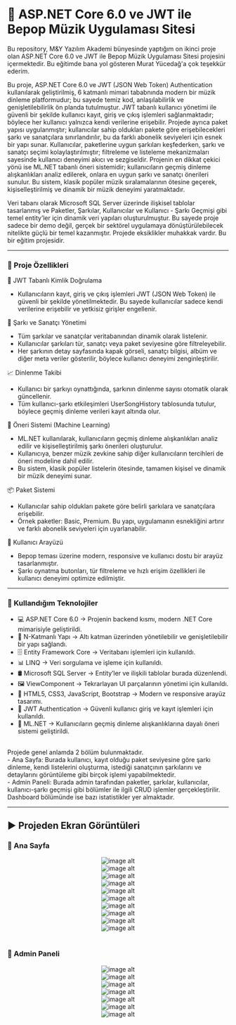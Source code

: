 # 🎵 ASP.NET Core 6.0 ve JWT ile Bepop Müzik Uygulaması Sitesi
Bu repository, M&Y Yazılım Akademi bünyesinde yaptığım on ikinci proje olan ASP.NET Core 6.0 ve JWT ile Bepop Müzik Uygulaması Sitesi projesini içermektedir. Bu eğitimde bana yol gösteren Murat Yücedağ'a çok teşekkür ederim.

Bu proje, ASP.NET Core 6.0 ve JWT (JSON Web Token) Authentication kullanılarak geliştirilmiş, 6 katmanlı mimari tababnında modern bir müzik dinleme platformudur; bu sayede temiz kod, anlaşılabilirlik ve genişletilebilirlik ön planda tutulmuştur. JWT tabanlı kullanıcı yönetimi ile güvenli bir şekilde kullanıcı kayıt, giriş ve çıkış işlemleri sağlanmaktadır; böylece her kullanıcı yalnızca kendi verilerine erişebilir. Projede ayrıca paket yapısı uygulanmıştır; kullanıcılar sahip oldukları pakete göre erişebilecekleri şarkı ve sanatçılara sınırlandırılır, bu da farklı abonelik seviyeleri için esnek bir yapı sunar. Kullanıcılar, paketlerine uygun şarkıları keşfederken, şarkı ve sanatçı seçimi kolaylaştırılmıştır; filtreleme ve listeleme mekanizmaları sayesinde kullanıcı deneyimi akıcı ve sezgiseldir. Projenin en dikkat çekici yönü ise ML.NET tabanlı öneri sistemidir; kullanıcıların geçmiş dinleme alışkanlıkları analiz edilerek, onlara en uygun şarkı ve sanatçı önerileri sunulur. Bu sistem, klasik popüler müzik sıralamalarının ötesine geçerek, kişiselleştirilmiş ve dinamik bir müzik deneyimi yaratmaktadır.

Veri tabanı olarak Microsoft SQL Server üzerinde ilişkisel tablolar tasarlanmış ve Paketler, Şarkılar, Kullanıcılar ve Kullanıcı - Şarkı Geçmişi gibi temel entity’ler için dinamik veri yapıları oluşturulmuştur. Bu sayede proje sadece bir demo değil, gerçek bir sektörel uygulamaya dönüştürülebilecek nitelikte güçlü bir temel kazanmıştır. Projede eksiklikler muhakkak vardır. Bu bir eğitim projesidir.

---

### 🌟 Proje Özellikleri

🔐 JWT Tabanlı Kimlik Doğrulama
- Kullanıcıların kayıt, giriş ve çıkış işlemleri JWT (JSON Web Token) ile güvenli bir şekilde yönetilmektedir. Bu sayede kullanıcılar sadece kendi verilerine erişebilir ve yetkisiz girişler engellenir.

🎵 Şarkı ve Sanatçı Yönetimi
- Tüm şarkılar ve sanatçılar veritabanından dinamik olarak listelenir.
- Kullanıcılar şarkıları tür, sanatçı veya paket seviyesine göre filtreleyebilir.
- Her şarkının detay sayfasında kapak görseli, sanatçı bilgisi, albüm ve diğer meta veriler gösterilir, böylece kullanıcı deneyimi zenginleştirilir.

📈 Dinlenme Takibi
- Kullanıcı bir şarkıyı oynattığında, şarkının dinlenme sayısı otomatik olarak güncellenir.
- Tüm kullanıcı-şarkı etkileşimleri UserSongHistory tablosunda tutulur, böylece geçmiş dinleme verileri kayıt altında olur.

🤖 Öneri Sistemi (Machine Learning)
- ML.NET kullanılarak, kullanıcıların geçmiş dinleme alışkanlıkları analiz edilir ve kişiselleştirilmiş şarkı önerileri oluşturulur.
- Kullanıcıya, benzer müzik zevkine sahip diğer kullanıcıların tercihleri de öneri modeline dahil edilir.
- Bu sistem, klasik popüler listelerin ötesinde, tamamen kişisel ve dinamik bir müzik deneyimi sunar.

📦 Paket Sistemi
- Kullanıcılar sahip oldukları pakete göre belirli şarkılara ve sanatçılara erişebilir.
- Örnek paketler: Basic, Premium. Bu yapı, uygulamanın esnekliğini artırır ve farklı abonelik seviyeleri için uyarlanabilir.

🎨 Kullanıcı Arayüzü
- Bepop teması üzerine modern, responsive ve kullanıcı dostu bir arayüz tasarlanmıştır.
- Şarkı oynatma butonları, tür filtreleme ve hızlı erişim özellikleri ile kullanıcı deneyimi optimize edilmiştir.

---

### 🚀 Kullandığım Teknolojiler
- 💻 ASP.NET Core 6.0 → Projenin backend kısmı, modern .NET Core mimarisiyle geliştirildi.
- 📂 N-Katmanlı Yapı → Altı katman üzerinden yönetilebilir ve genişletilebilir bir yapı sağlandı.
- 🗄 Entity Framework Core → Veritabanı işlemleri için kullanıldı.
- 📊 LINQ → Veri sorgulama ve işleme için kullanıldı.
- 🛢 Microsoft SQL Server → Entity’ler ve ilişkili tablolar burada düzenlendi.
- 🖼 ViewComponent → Tekrarlayan UI parçalarının yönetimi için kullanıldı.
- 🎨 HTML5, CSS3, JavaScript, Bootstrap → Modern ve responsive arayüz tasarımı.
- 🔐 JWT Authentication → Güvenli kullanıcı giriş ve kayıt işlemleri için kullanıldı.
- 🤖 ML.NET → Kullanıcıların geçmiş dinleme alışkanlıklarına dayalı öneri sistemi geliştirildi.

<br>
Projede genel anlamda 2 bölüm bulunmaktadır.<br>
- Ana Sayfa: Burada kullanıcı, kayıt olduğu paket seviyesine göre şarkı dinleme, kendi listelerini oluşturma, istediği sanatçının şarkılarını ve detaylarını görüntüleme gibi birçok işlemi yapabilmektedir.<br>
- Admin Paneli: Burada admin tarafından paketler, şarkılar, kullanıcılar, kullanıcı-şarkı geçmişi gibi bölümler ile ilgili CRUD işlemler gerçekleştirilir. Dashboard bölümünde ise bazı istatistikler yer almaktadır.

---

## :arrow_forward: Projeden Ekran Görüntüleri

### :triangular_flag_on_post: Ana Sayfa
<div align="center">
  <img src="https://github.com/melihcolak0/JwtBepopMusic/blob/b73981baf604b55fca3bf5971cfd0df627468dfe/ss/screencapture-localhost-7179-Starter-Index-2025-09-21-18_58_00.png" alt="image alt">
</div>
<div align="center">
  <img src="https://github.com/melihcolak0/JwtBepopMusic/blob/b73981baf604b55fca3bf5971cfd0df627468dfe/ss/screencapture-localhost-7179-Default-2025-09-21-18_49_45.png" alt="image alt">
</div>
<div align="center">
  <img src="https://github.com/melihcolak0/JwtBepopMusic/blob/c9afd07ef596f7bbb4dce9b26075715e56d26c0e/ss2/screencapture-localhost-7179-Charts-Index-2025-09-22-16_08_08.png" alt="image alt">
</div>
<div align="center">
  <img src="https://github.com/melihcolak0/JwtBepopMusic/blob/c9afd07ef596f7bbb4dce9b26075715e56d26c0e/ss2/screencapture-localhost-7179-Genres-Index-2025-09-22-16_15_34.png" alt="image alt">
</div>
<div align="center">
  <img src="https://github.com/melihcolak0/JwtBepopMusic/blob/b73981baf604b55fca3bf5971cfd0df627468dfe/ss/screencapture-localhost-7179-Genres-GetSongById-75-2025-09-21-18_58_45.png" alt="image alt">
</div>
<div align="center">
  <img src="https://github.com/melihcolak0/JwtBepopMusic/blob/afcba85fc3b353f2002c367c35fc463b766767c7/ss2/screencapture-localhost-7179-Artists-Index-2025-09-22-15_50_32.png" alt="image alt">
</div>
<div align="center">
  <img src="https://github.com/melihcolak0/JwtBepopMusic/blob/b73981baf604b55fca3bf5971cfd0df627468dfe/ss/screencapture-localhost-7179-Artists-GetArtistByName-2025-09-21-19_00_53.png" alt="image alt">
</div>
<div align="center">
  <img src="https://github.com/melihcolak0/JwtBepopMusic/blob/b73981baf604b55fca3bf5971cfd0df627468dfe/ss/screencapture-localhost-7179-UpgradePackage-Index-2025-09-22-13_58_33.png" alt="image alt">
</div>
<div align="center">
  <img src="https://github.com/melihcolak0/JwtBepopMusic/blob/b73981baf604b55fca3bf5971cfd0df627468dfe/ss/screencapture-localhost-7179-register-Index-2025-09-21-19_01_28.png" alt="image alt">
</div>
<div align="center">
  <img src="https://github.com/melihcolak0/JwtBepopMusic/blob/b73981baf604b55fca3bf5971cfd0df627468dfe/ss/screencapture-localhost-7179-Login-Index-2025-09-21-19_01_07.png" alt="image alt">
</div>
<br>

### :triangular_flag_on_post: Admin Paneli
<div align="center">
  <img src="https://github.com/melihcolak0/JwtBepopMusic/blob/b73981baf604b55fca3bf5971cfd0df627468dfe/ss/screencapture-localhost-7179-AdminDashboard-Index-2025-09-21-19_02_13.png" alt="image alt">
</div>
<div align="center">
  <img src="https://github.com/melihcolak0/JwtBepopMusic/blob/b73981baf604b55fca3bf5971cfd0df627468dfe/ss/screencapture-localhost-7179-AdminPackage-Index-2025-09-21-19_02_32.png" alt="image alt">
</div>
<div align="center">
  <img src="https://github.com/melihcolak0/JwtBepopMusic/blob/b73981baf604b55fca3bf5971cfd0df627468dfe/ss/screencapture-localhost-7179-AdminPackage-CreatePackage-2025-09-21-19_02_47.png" alt="image alt">
</div>
<div align="center">
  <img src="https://github.com/melihcolak0/JwtBepopMusic/blob/b73981baf604b55fca3bf5971cfd0df627468dfe/ss/screencapture-localhost-7179-AdminPackage-UpdatePackage-6-2025-09-21-19_02_57.png" alt="image alt">
</div>
<div align="center">
  <img src="https://github.com/melihcolak0/JwtBepopMusic/blob/b73981baf604b55fca3bf5971cfd0df627468dfe/ss/localhost_7179_AdminSong_Index.png" alt="image alt">
</div>
<div align="center">
  <img src="https://github.com/melihcolak0/JwtBepopMusic/blob/b73981baf604b55fca3bf5971cfd0df627468dfe/ss/screencapture-localhost-7179-AdminUser-Index-2025-09-21-19_03_56.png" alt="image alt">
</div>
<div align="center">
  <img src="https://github.com/melihcolak0/JwtBepopMusic/blob/b73981baf604b55fca3bf5971cfd0df627468dfe/ss/screencapture-localhost-7179-AdminUserSongHistory-Index-2025-09-21-19_04_06.png" alt="image alt">
</div>
